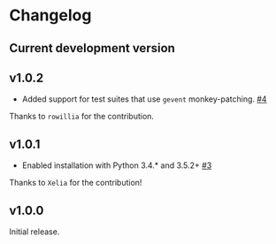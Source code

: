 # Changelog

## Current development version

## v1.0.2

- Added support for test suites that use `gevent` monkey-patching. [#4](https://github.com/kensho-technologies/pytest-annotate/pull/4)

Thanks to `rowillia` for the contribution.

## v1.0.1

- Enabled installation with Python 3.4.* and 3.5.2+ [#3](https://github.com/kensho-technologies/pytest-annotate/pull/3)

Thanks to `Xelia` for the contribution!

## v1.0.0

Initial release.
